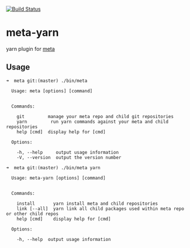 [![Build Status](https://travis-ci.com/mateodelnorte/meta-yarn.svg?branch=master)](https://travis-ci.com/mateodelnorte/meta-yarn)

# meta-yarn

yarn plugin for [meta](https://github.com/mateodelnorte/meta)


## Usage

```
➜  meta git:(master) ./bin/meta

  Usage: meta [options] [command]


  Commands:

    git         manage your meta repo and child git repositories
    yarn         run yarn commands against your meta and child repositories
    help [cmd]  display help for [cmd]

  Options:

    -h, --help     output usage information
    -V, --version  output the version number
```
```
➜  meta git:(master) ./bin/meta yarn

  Usage: meta-yarn [options] [command]


  Commands:

    install       yarn install meta and child repositories
    link [--all]  yarn link all child packages used within meta repo or other child repos
    help [cmd]    display help for [cmd]

  Options:

    -h, --help  output usage information
```
